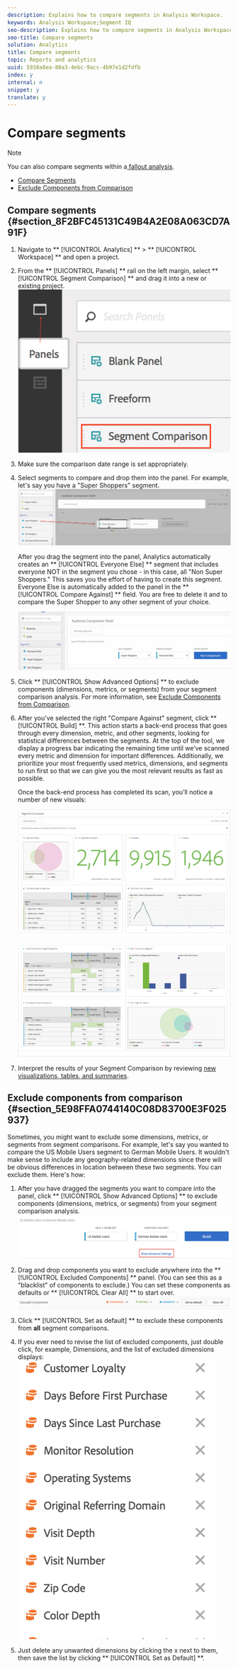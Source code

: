 ```yaml
---
description: Explains how to compare segments in Analysis Workspace.
keywords: Analysis Workspace;Segment IQ
seo-description: Explains how to compare segments in Analysis Workspace.
seo-title: Compare segments
solution: Analytics
title: Compare segments
topic: Reports and analytics
uuid: 5938a8ea-80a3-4ebc-9acc-4b97e1d2fdfb
index: y
internal: n
snippet: y
translate: y
---
```


# Compare segments


>[!NOTE]
>
>You can also compare segments within a[ fallout analysis](../../../analysis_workspace_bucket/freeform-analysis-visualizations/fallout_flow/compare-segments-fallout.md#section_E0B761A69B1545908B52E05379277B56). 



* [ Compare Segments](../../../analysis_workspace_bucket/panels/segment-comparison/compare-segments.md#section_8F2BFC45131C49B4A2E08A063CD7A91F)
* [ Exclude Components from Comparison](../../../analysis_workspace_bucket/panels/segment-comparison/compare-segments.md#section_5E98FFA0744140C08D83700E3F025937)

## Compare segments {#section_8F2BFC45131C49B4A2E08A063CD7A91F}


1. Navigate to ** [!UICONTROL  Analytics] ** > ** [!UICONTROL  Workspace] ** and open a project.
1. From the ** [!UICONTROL  Panels] ** rail on the left margin, select ** [!UICONTROL  Segment Comparison] ** and drag it into a new or existing project. ![](../../../assets/seg-compare-panel.png) 

1. Make sure the comparison date range is set appropriately.
1. Select segments to compare and drop them into the panel. For example, let's say you have a "Super Shoppers" segment. ![](../../../assets/compare-audiences.png) 

   After you drag the segment into the panel, Analytics automatically creates an ** [!UICONTROL  Everyone Else] ** segment that includes everyone NOT in the segment you chose - in this case, all "Non Super Shoppers." This saves you the effort of having to create this segment. Everyone Else is automatically added to the panel in the ** [!UICONTROL  Compare Against] ** field. You are free to delete it and to compare the Super Shopper to any other segment of your choice. 

   ![](../../../assets/everyone-else.png) 

1. Click ** [!UICONTROL  Show Advanced Options] ** to exclude components (dimensions, metrics, or segments) from your segment comparison analysis. For more information, see [ Exclude Components from Comparison](../../../analysis_workspace_bucket/panels/segment-comparison/compare-segments.md#section_5E98FFA0744140C08D83700E3F025937).
1. After you've selected the right "Compare Against" segment, click ** [!UICONTROL  Build] **. This action starts a back-end process that goes through every dimension, metric, and other segments, looking for statistical differences between the segments. At the top of the tool, we display a progress bar indicating the remaining time until we’ve scanned every metric and dimension for important differences. Additionally, we prioritize your most frequently used metrics, dimensions, and segments to run first so that we can give you the most relevant results as fast as possible. 

   Once the back-end process has completed its scan, you’ll notice a number of new visuals: 

   ![](../../../assets/new-viz.png) 

   ![](../../../assets/new-viz2.png) 

1. Interpret the results of your Segment Comparison by reviewing [ new visualizations, tables, and summaries](../../../analysis_workspace_bucket/panels/segment-comparison.md#concept_74FAC1C6D0204F9190A110B0D9005793).

## Exclude components from comparison {#section_5E98FFA0744140C08D83700E3F025937}

Sometimes, you might want to exclude some dimensions, metrics, or segments from segment comparisons. For example, let's say you wanted to compare the US Mobile Users segment to German Mobile Users. It wouldn't make sense to include any geography-related dimensions since there will be obvious differences in location between these two segments. You can exclude them. Here's how: 

1. After you have dragged the segments you want to compare into the panel, click ** [!UICONTROL  Show Advanced Options] ** to exclude components (dimensions, metrics, or segments) from your segment comparison analysis. ![](../../../assets/show-advanced-settings.png) 

1. Drag and drop components you want to exclude anywhere into the ** [!UICONTROL  Excluded Components] ** panel. (You can see this as a "blacklist" of components to exclude.) You can set these components as defaults or ** [!UICONTROL  Clear All] ** to start over. ![](../../../assets/excluded-components.png) 

1. Click ** [!UICONTROL  Set as default] ** to exclude these components from **all** segment comparisons.
1. If you ever need to revise the list of excluded components, just double click, for example, Dimensions, and the list of excluded dimensions displays: ![](../../../assets/excluded-dimensions.png) 

1. Just delete any unwanted dimensions by clicking the x next to them, then save the list by clicking ** [!UICONTROL  Set as Default] **.
